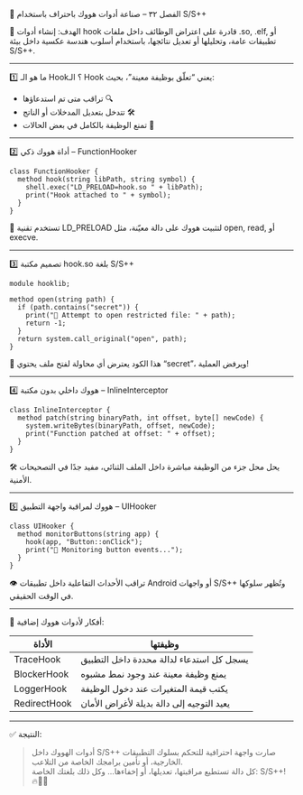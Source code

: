 🧩 الفصل ٣٢ – صناعة أدوات هووك باحتراف باستخدام S/S++

🎯 الهدف:
إنشاء أدوات hook قادرة على اعتراض الوظائف داخل ملفات .so, .elf, أو تطبيقات عامة، وتحليلها أو تعديل نتائجها، باستخدام أسلوب هندسة عكسية داخل بيئة S/S++.

---

1️⃣ ما هو الـ Hook؟
الـ Hook يعني “تعلّق بوظيفة معينة”، بحيث:
- تراقب متى تم استدعاؤها 🔍
- تتدخل بتعديل المدخلات أو الناتج 🛠️
- تمنع الوظيفة بالكامل في بعض الحالات 🚫

---

2️⃣ أداة هووك ذكي – FunctionHooker

```spp
class FunctionHooker {
  method hook(string libPath, string symbol) {
    shell.exec("LD_PRELOAD=hook.so " + libPath);
    print("Hook attached to " + symbol);
  }
}
```

🔧 تستخدم تقنية LD_PRELOAD لتثبيت هووك على دالة معيّنة، مثل open, read, أو execve.

---

3️⃣ تصميم مكتبة hook.so بلغة S/S++

```spp
module hooklib;

method open(string path) {
  if (path.contains("secret")) {
    print("🚨 Attempt to open restricted file: " + path);
    return -1;
  }
  return system.call_original("open", path);
}
```

🧠 هذا الكود يعترض أي محاولة لفتح ملف يحتوي “secret”، ويرفض العملية!

---

4️⃣ هووك داخلي بدون مكتبة – InlineInterceptor

```spp
class InlineInterceptor {
  method patch(string binaryPath, int offset, byte[] newCode) {
    system.writeBytes(binaryPath, offset, newCode);
    print("Function patched at offset: " + offset);
  }
}
```

🛠️ يحل محل جزء من الوظيفة مباشرة داخل الملف الثنائي، مفيد جدًا في التصحيحات الأمنية.

---

5️⃣ هووك لمراقبة واجهة التطبيق – UIHooker

```spp
class UIHooker {
  method monitorButtons(string app) {
    hook(app, "Button::onClick");
    print("🎯 Monitoring button events...");
  }
}
```

👁️ تراقب الأحداث التفاعلية داخل تطبيقات Android أو واجهات S/S++ وتُظهر سلوكها في الوقت الحقيقي.

---

🔮 أفكار لأدوات هووك إضافية:

| الأداة | وظيفتها |
|--------|----------|
| TraceHook | يسجل كل استدعاء لدالة محددة داخل التطبيق |
| BlockerHook | يمنع وظيفة معينة عند وجود نمط مشبوه |
| LoggerHook | يكتب قيمة المتغيرات عند دخول الوظيفة |
| RedirectHook | يعيد التوجيه إلى دالة بديلة لأغراض الأمان |

---

✅ النتيجة:

> أدوات الهووك داخل S/S++ صارت واجهة احترافية للتحكم بسلوك التطبيقات الخارجية، أو تأمين برامجك الخاصة من التلاعب.  
> كل دالة تستطيع مراقبتها، تعديلها، أو إخفاءها... وكل ذلك بلغتك الخاصة: S/S++! 🔥🧠🧷
